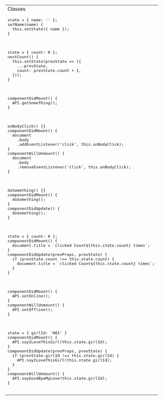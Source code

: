 <table>
  <tr>
    <td>Classes</td>
    <td>Hooks</td>
  </tr>
  <tr>
  <tr>
    <td>
      <pre lang="javascript">
state = { name: '' };
setName(name) {
  this.setState({ name });
}
      </pre>
    </td>
    <td>
      <pre lang="javascript">
const [name, setName] = useState('');
      </pre>
    </td>
  </tr>
  <tr>
    <td>
      <pre lang="javascript">
state = { count: 0 };
nextCount() {
  this.setState(prevState => ({
    ...prevState,
    count: prevState.count + 1,
  }));
}
      </pre>
    </td>
    <td>
      <pre lang="javascript">
const [count, setCount] = useState(0);
const nextCount = () =>
  setCount(prevValue => prevValue + 1);
      </pre>
    </td>
  </tr>
  <tr>
    <td>
      <pre lang="javascript">
componentDidMount() {
  API.getSomeThing();
}
      </pre>
    </td>
    <td>
      <pre lang="javascript">
useEffect(() => {
  API.getSomeThing();
}, []); // Phải thêm [] để không bị gọi API liên tục mỗi lần re-render
      </pre>
    </td>
  </tr>
  <tr>
    <td>
      <pre lang="javascript">
onBodyClick() {}
componentDidMount() {
  document
    .body
    .addEventListener('click', this.onBodyClick);
}
componentWillUnmount() {
  document
    .body
    .removeEventListener('click', this.onBodyClick);
}
      </pre>
    </td>
    <td>
      <pre lang="javascript">
const onBodyClick = () => {};
useEffect(() => {
  document
    .body
    .addEventListener('click', onBodyClick);
  return () => {
    document
      .body.
      removeEventListener('click', onBodyClick);
}, []);// Phải thêm [] để không bị gọi API liên tục mỗi lần re-render
      </pre>
    </td>
  </tr>
  <tr>
    <td>
      <pre lang="javascript">
doSomething() {}
componentDidMount() {
  doSomething();
}
componentDidUpdate() {
  doSomething();
}
      </pre>
    </td>
    <td>
      <pre lang="javascript">
const doSomething = () => {};
useEffect(() => {
  doSomething();
});
      </pre>
    </td>
  </tr>
  <tr>
    <td>
      <pre lang="javascript">
state = { count: 0 };
componentDidMount() {
  document.title = `clicked Count${this.state.count} times`;
}
componentDidUpdate(prevProps, prevState) {
  if (prevState.count !== this.state.count) {
    document.title = `clicked Count${this.state.count} times`;
  }
}
      </pre>
    </td>
    <td>
      <pre lang="javascript">
const [count, setCount] = useState(0);
useEffect(() => {
  document.title = `clicked Count${this.state.count} times`;
}, [count]); // Phải thêm [count] chỉ thực hiện set title nếu count trước và sau re-render thay đổi
      </pre>
    </td>
    <tr>
      <td>
        <pre lang="javascript">
componentDidMount() {
  API.setOnline();
}
componentWillUnmount() {
  API.setOffline();
}
        </pre>
      </td>
      <td>
        <pre lang="javascript">
useEffect(() => {
  API.setOnline();
  return () => API.setOffline();
}, []); // [] để ko bị gọi API liên tục khi re-render
        </pre>
      </td>
    </tr>
    <tr>
      <td>
        <pre lang="javascript">
state = { girlId: '001' }
componentDidMount() {
  API.sayILoveThisGirl(this.state.girlId);
}
componentDidUpdate(prevProps, prevState) {
  if (prevState.girlId !== this.state.girlId) {
    API.sayILoveThisGirl(this.state.girlId);
  }
}
componentWillUnmount() {
  API.sayGoodByeMyLove(this.state.girlId);
}
        </pre>
      </td>
      <td>
        <pre lang="javascript">
const [girlId, setGirlId] = useState('001');
useEffect(() => {
  API.sayILoveThisGirl(girlId);
  return () => API.sayGoodByeMyLove(girlId);
}, [girlId]);// [girlId] để ko bị gọi API liên tục nếu girlId trước và sau re-render không thay đổi
        </pre>
      </td>
    </tr>
  </tr>
</table>
